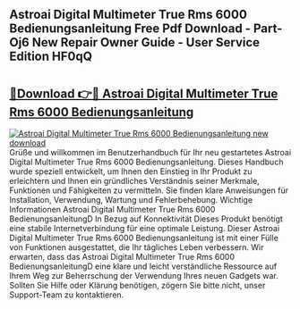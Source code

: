 ## Astroai Digital Multimeter True Rms 6000 Bedienungsanleitung Free Pdf Download - Part-Oj6 New Repair Owner Guide - User Service Edition HF0qQ

# <h2><a href="http://df4qw0.blite.top/?on=Astroai+Digital+Multimeter+True+Rms+6000+Bedienungsanleitung">🔗Download 👉🔴 Astroai Digital Multimeter True Rms 6000 Bedienungsanleitung</a></h2>

[![Astroai Digital Multimeter True Rms 6000 Bedienungsanleitung new download](https://i.imgur.com/lujVjoI.png)](http://df4qw0.blite.top/?on=Astroai+Digital+Multimeter+True+Rms+6000+Bedienungsanleitung)
Grüße und willkommen im Benutzerhandbuch für Ihr neu gestartetes Astroai Digital Multimeter True Rms 6000 Bedienungsanleitung. Dieses Handbuch wurde speziell entwickelt, um Ihnen den Einstieg in Ihr Produkt zu erleichtern und Ihnen ein gründliches Verständnis seiner Merkmale, Funktionen und Fähigkeiten zu vermitteln. Sie finden klare Anweisungen für Installation, Verwendung, Wartung und Fehlerbehebung. Wichtige Informationen Astroai Digital Multimeter True Rms 6000 BedienungsanleitungD In Bezug auf Konnektivität Dieses Produkt benötigt eine stabile Internetverbindung für eine optimale Leistung. Dieser Astroai Digital Multimeter True Rms 6000 Bedienungsanleitung ist mit einer Fülle von Funktionen ausgestattet, die Ihr tägliches Leben verbessern. Wir erwarten, dass das Astroai Digital Multimeter True Rms 6000 BedienungsanleitungD eine klare und leicht verständliche Ressource auf Ihrem Weg zur Beherrschung der Verwendung Ihres neuen Gadgets war. Sollten Sie Hilfe oder Klärung benötigen, zögern Sie bitte nicht, unser Support-Team zu kontaktieren.
